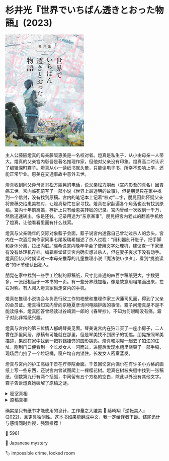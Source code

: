 # 杉井光『世界でいちばん透きとおった物語』(2023)

<img src=images/2023_cover.jpg width=250/>

主人公藤阪燈真的母亲藤阪恵美是一名校对者。燈真是私生子，从小由母亲一人带大。燈真的父亲宮内彰吾是著名推理作家，但他对父亲没有印象。燈真高二时认识了编辑深町霧子。燈真从小一读纸书就头晕，只能读电子书，所幸不影响上学，还能正常毕业。恵美在交通事故中意外去世。

燈真收到同父异母哥哥松方朋晃的电话，说父亲松方朋泰（宮内彰吾的真名）因胃癌去世。宮内临死前写了一部小说《世界上最透明的故事》，但是朋晃只在家中找到一个信封，没有找到原稿。宮内的笔记本上记着“校对”二字，朋晃因此怀疑父亲将原稿交给恵美校对，让燈真帮忙在家寻找。燈真在家翻遍各个角落也没有找到原稿。宮内十年前离婚，存折上只有给恵美转钱的记录。宮内曾经一次收到一千万，然后迅速转出，像是还钱，记录用途为“东京某事”。朋晃把宮内老式的翻盖手机给了燈真，让他看看里面有什么线索。

燈真与父亲晚年的交际对象藍子会面，藍子说宮内透露自己曾动过杀人的念头。宮内在一次酒后向作家同事七尾坂瑞希描述了杀人过程：“用利器剖开肚子，把手脚和身体分离，拉出内脏。”瑞希说宮内晚年学会了使用文字处理机，建议查一下家里有没有处理机存档。编辑東堂证实宮内确实想过杀人，但在妻子哀求下没有动手。燈真回忆小时候读过一本母亲推荐的儿童推理小说『魔法使いタタ』，看到“挑战读者”的环节便认出犯人。

朋晃在家中找到一些手工绘制的原稿纸，尺寸比普通的四百字稿纸更大，字数更多，一张纸相当于一本书的一页。有一些分界线加粗，像是故意用粗笔画出来，左右对称。有人闯入燈真家偷走宮内的手机。

燈真在推理小说协会与负责行政工作的粕壁和推理作家三沢蓮司见面，得到了父亲的会员证。燈真得知宮内曾向京極夏彦询问电脑排版的事情。霧子问燈真是不是不能读纸书，燈真回答曾经读过谷崎潤一郎的《春琴抄》，不知为何眼睛没有痛。霧子对此非常感兴趣。

燈真与宮内的第三位情人郁嶋琴美见面。琴美说宮内在狛江买了一座小房子，二人曾在那里同居，原稿有可能就在那里，但是琴美找不到房子的钥匙。朋晃按照琴美描述，果然在家中找到一把铃铛挂饰的圆形钥匙。燈真和朋晃一起去了狛江的住址，刚到门口便看到一个长发女人一闪而过，进屋后发现水槽里烧毁了一部手稿，现场后门挡了一个垃圾桶，窗户均自内锁住，长发女人密室蒸发。

燈真与宮内的护工高槻千景在疗养院会面。千景回忆宮内偶尔在有许多小方格的画纸上写一些东西，还说宮内曾试图爬上一棵樱花树。燈真在树枝夹缝中找到一张稿纸，倒数第九行有两个括弧，中间留有五个方格的空白，除此以外没有其他文字。霧子告诉燈真她破解了原稿之谜。

<details><summary>密室真相</summary>
宮内前妻偷走了宮内的手机。她从朋晃的手机得知狛江的地址，提前赶到烧毁了手稿，从后门逃脱。朋晃为了给母亲掩护，把后门用垃圾桶挡在。
</details>

<details><summary>原稿真相</summary>
宮内描述的杀人方法“用利器剖开肚子，把手脚和身体分离，拉出内脏”是指堕胎，胎儿就是主人公燈真。燈真天生眼睛敏感，能看到纸背透过来的文字，所以阅读纸书有困难。他读『魔法使いタタ』看到“挑战读者”便认出犯人，是因为看到了后面一页透过来的犯人名字。魔法使的名字“タタ”就是“松方朋泰”（まほうつかいたた）。他读《春琴抄》眼睛不痛，是因为该书没有换行，几乎整页都被文字填满。宮内转账一千万是为了给燈真治病。

宮内临死前想给燈真写一本只有他能读的小说。这部小说每一页的正反面文本布局左右对称，文本背后总有文本，空白背后总有空白，所以无法看透。而杉井光的这部小说本身，也是采用这样的文本布局！举例如下：

<img src=images/2023_page_a.jpg width=475/>
<img src=images/2023_page_b.jpg width=475/>

小说最后一页有一对中空括弧，透过下一页的文字“ありがとう（感谢）”。

<img src=images/2023_last_page.jpg width=475/>
</details>

确实是只有纸书才能使用的诡计，工作量之大媲美 📖 藤崎翔『逆転美人』(2022)，且更具独创性。这本书如果能翻成中文，我一定给译者下跪。结尾诡计与感情同时炸裂，强烈推荐！

:link: 5961

:file_folder: Japanese mystery

:label: impossible crime, locked room
